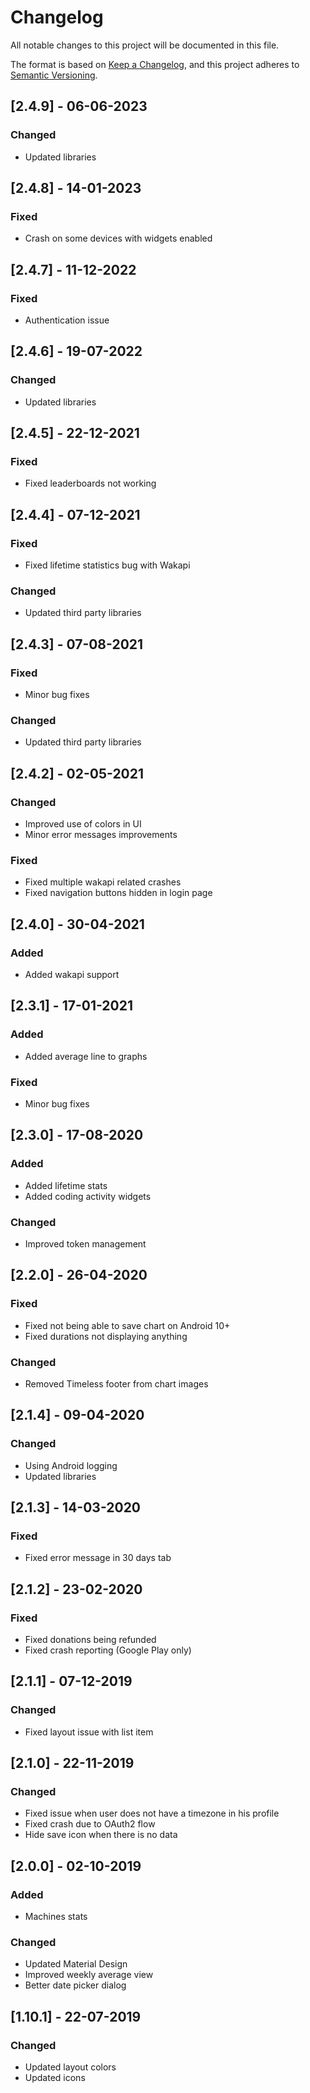 # Changelog

All notable changes to this project will be documented in this file.

The format is based on [Keep a Changelog](https://keepachangelog.com/en/1.0.0/), and this project
adheres to [Semantic Versioning](https://semver.org/spec/v2.0.0.html).

## [2.4.9] - 06-06-2023

### Changed

- Updated libraries


## [2.4.8] - 14-01-2023

### Fixed

- Crash on some devices with widgets enabled


## [2.4.7] - 11-12-2022

### Fixed

- Authentication issue

## [2.4.6] - 19-07-2022

### Changed

- Updated libraries

## [2.4.5] - 22-12-2021

### Fixed

- Fixed leaderboards not working

## [2.4.4] - 07-12-2021

### Fixed

- Fixed lifetime statistics bug with Wakapi

### Changed

- Updated third party libraries

## [2.4.3] - 07-08-2021

### Fixed

- Minor bug fixes

### Changed

- Updated third party libraries

## [2.4.2] - 02-05-2021

### Changed

- Improved use of colors in UI
- Minor error messages improvements

### Fixed

- Fixed multiple wakapi related crashes
- Fixed navigation buttons hidden in login page

## [2.4.0] - 30-04-2021

### Added

- Added wakapi support

## [2.3.1] - 17-01-2021

### Added

- Added average line to graphs

### Fixed

- Minor bug fixes

## [2.3.0] - 17-08-2020

### Added

- Added lifetime stats
- Added coding activity widgets

### Changed

- Improved token management

## [2.2.0] - 26-04-2020

### Fixed

- Fixed not being able to save chart on Android 10+
- Fixed durations not displaying anything

### Changed

- Removed Timeless footer from chart images

## [2.1.4] - 09-04-2020

### Changed

- Using Android logging
- Updated libraries

## [2.1.3] - 14-03-2020

### Fixed

- Fixed error message in 30 days tab

## [2.1.2] - 23-02-2020

### Fixed

- Fixed donations being refunded
- Fixed crash reporting (Google Play only)

## [2.1.1] - 07-12-2019

### Changed

- Fixed layout issue with list item

## [2.1.0] - 22-11-2019

### Changed

- Fixed issue when user does not have a timezone in his profile
- Fixed crash due to OAuth2 flow
- Hide save icon when there is no data

## [2.0.0] - 02-10-2019

### Added

- Machines stats

### Changed

- Updated Material Design
- Improved weekly average view
- Better date picker dialog

## [1.10.1] - 22-07-2019

### Changed

- Updated layout colors
- Updated icons